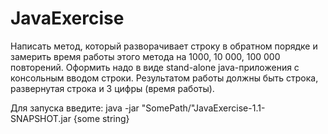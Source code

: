 # JavaExercise
Написать метод, который разворачивает строку в обратном порядке и замерить время работы этого метода на 1000, 10 000, 100 000 повторений. Оформить надо в виде stand-alone java-приложения с консольным вводом строки. Результатом работы должны быть строка, развернутая строка и 3 цифры (время работы).

Для запуска введите:
  java -jar "SomePath/"JavaExercise-1.1-SNAPSHOT.jar {some string}

